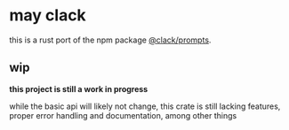 # may clack

this is a rust port of the npm package [@clack/prompts](https://www.npmjs.com/package/@clack/prompts).

## wip

**this project is still a work in progress**

while the basic api will likely not change, this crate is still lacking features, proper error handling and documentation, among other things
